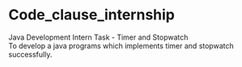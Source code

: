 # Code_clause_internship
Java Development Intern
  Task - Timer and Stopwatch  
  To develop a java programs which implements timer and stopwatch successfully.  
